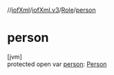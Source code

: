 //[iofXml](../../../index.md)/[iofXml.v3](../index.md)/[Role](index.md)/[person](person.md)

# person

[jvm]\
protected open var [person](person.md): [Person](../-person/index.md)
